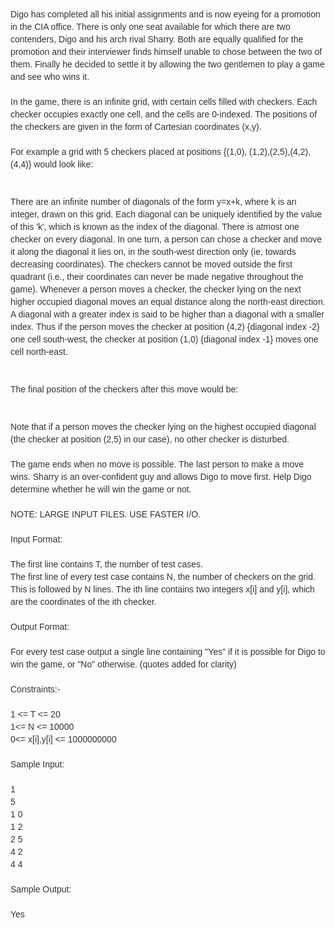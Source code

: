 <p style="text-align: left;"><span style="color: #333333; font-family: OpenSans-Light, Calibri, Cambria, sans-serif; font-size: 14px; line-height: 20px;">Digo has completed all his initial assignments and is now eyeing for a promotion in the CIA office. There is only one seat available for which there are two contenders, Digo and his arch rival Sharry. Both are equally qualified for the promotion and their interviewer finds himself unable to chose between the two of them. Finally he decided to settle it by allowing the two gentlemen to play a game and see who wins it.</span><br style="color: #333333; font-family: OpenSans-Light, Calibri, Cambria, sans-serif; font-size: 14px; line-height: 20px;"><br style="color: #333333; font-family: OpenSans-Light, Calibri, Cambria, sans-serif; font-size: 14px; line-height: 20px;"><span style="color: #333333; font-family: OpenSans-Light, Calibri, Cambria, sans-serif; font-size: 14px; line-height: 20px;">In the game, there is an infinite grid, with certain cells filled with checkers. Each checker occupies exactly one cell, and the cells are 0-indexed. The positions of the checkers are given in the form of Cartesian coordinates (x,y).</span><br style="color: #333333; font-family: OpenSans-Light, Calibri, Cambria, sans-serif; font-size: 14px; line-height: 20px;"><br style="color: #333333; font-family: OpenSans-Light, Calibri, Cambria, sans-serif; font-size: 14px; line-height: 20px;"><span style="color: #333333; font-family: OpenSans-Light, Calibri, Cambria, sans-serif; font-size: 14px; line-height: 20px;">For example a grid with 5 checkers placed at positions {(1,0), (1,2),(2,5),(4,2),(4,4)} would look like:</span><br style="color: #333333; font-family: OpenSans-Light, Calibri, Cambria, sans-serif; font-size: 14px; line-height: 20px;"><br style="color: #333333; font-family: OpenSans-Light, Calibri, Cambria, sans-serif; font-size: 14px; line-height: 20px;"><img style="height: auto; max-width: 100%; vertical-align: middle; color: #333333; font-family: OpenSans-Light, Calibri, Cambria, sans-serif; font-size: 14px; line-height: 20px;" src="file://mlWA2pUY.png" alt=""><br style="color: #333333; font-family: OpenSans-Light, Calibri, Cambria, sans-serif; font-size: 14px; line-height: 20px;"><br style="color: #333333; font-family: OpenSans-Light, Calibri, Cambria, sans-serif; font-size: 14px; line-height: 20px;"><span style="color: #333333; font-family: OpenSans-Light, Calibri, Cambria, sans-serif; font-size: 14px; line-height: 20px;">There are an infinite number of diagonals of the form y=x+k, where k is an integer, drawn on this grid. Each diagonal can be uniquely identified by the value of this 'k', which is known as the index of the diagonal. There is atmost one checker on every diagonal. In one turn, a person can chose a checker and move it along the diagonal it lies on, in the south-west direction only (ie, towards decreasing coordinates). The checkers cannot be moved outside the first quadrant (i.e., their coordinates can never be made negative throughout the game). Whenever a person moves a checker, the checker lying on the next higher occupied diagonal moves an equal distance along the north-east direction. A diagonal with a greater index is said to be higher than a diagonal with a smaller index. Thus if the person moves the checker at position (4,2) {diagonal index -2} one cell south-west, the checker at position (1,0) {diagonal index -1} moves one cell north-east.</span><br style="color: #333333; font-family: OpenSans-Light, Calibri, Cambria, sans-serif; font-size: 14px; line-height: 20px;"><br style="color: #333333; font-family: OpenSans-Light, Calibri, Cambria, sans-serif; font-size: 14px; line-height: 20px;"><img style="height: auto; max-width: 100%; vertical-align: middle; color: #333333; font-family: OpenSans-Light, Calibri, Cambria, sans-serif; font-size: 14px; line-height: 20px;" src="file://VhL37psk.png" alt=""><span style="color: #333333; font-family: OpenSans-Light, Calibri, Cambria, sans-serif; font-size: 14px; line-height: 20px;"> </span><br style="color: #333333; font-family: OpenSans-Light, Calibri, Cambria, sans-serif; font-size: 14px; line-height: 20px;"><br style="color: #333333; font-family: OpenSans-Light, Calibri, Cambria, sans-serif; font-size: 14px; line-height: 20px;"><span style="color: #333333; font-family: OpenSans-Light, Calibri, Cambria, sans-serif; font-size: 14px; line-height: 20px;">The final position of the checkers after this move would be:</span><br style="color: #333333; font-family: OpenSans-Light, Calibri, Cambria, sans-serif; font-size: 14px; line-height: 20px;"><br style="color: #333333; font-family: OpenSans-Light, Calibri, Cambria, sans-serif; font-size: 14px; line-height: 20px;"><img style="height: auto; max-width: 100%; vertical-align: middle; color: #333333; font-family: OpenSans-Light, Calibri, Cambria, sans-serif; font-size: 14px; line-height: 20px;" src="file://CIOK6QBY.png" alt=""><br style="color: #333333; font-family: OpenSans-Light, Calibri, Cambria, sans-serif; font-size: 14px; line-height: 20px;"><br style="color: #333333; font-family: OpenSans-Light, Calibri, Cambria, sans-serif; font-size: 14px; line-height: 20px;"><span style="color: #333333; font-family: OpenSans-Light, Calibri, Cambria, sans-serif; font-size: 14px; line-height: 20px;">Note that if a person moves the checker lying on the highest occupied diagonal (the checker at position (2,5) in our case), no other checker is disturbed. </span><br style="color: #333333; font-family: OpenSans-Light, Calibri, Cambria, sans-serif; font-size: 14px; line-height: 20px;"><br style="color: #333333; font-family: OpenSans-Light, Calibri, Cambria, sans-serif; font-size: 14px; line-height: 20px;"><span style="color: #333333; font-family: OpenSans-Light, Calibri, Cambria, sans-serif; font-size: 14px; line-height: 20px;">The game ends when no move is possible. The last person to make a move wins. Sharry is an over-confident guy and allows Digo to move first. Help Digo determine whether he will win the game or not.</span><br style="color: #333333; font-family: OpenSans-Light, Calibri, Cambria, sans-serif; font-size: 14px; line-height: 20px;"><br style="color: #333333; font-family: OpenSans-Light, Calibri, Cambria, sans-serif; font-size: 14px; line-height: 20px;"><span style="color: #333333; font-family: OpenSans-Light, Calibri, Cambria, sans-serif; font-size: 14px; line-height: 20px;">NOTE: LARGE INPUT FILES. USE FASTER I/O. </span><br style="color: #333333; font-family: OpenSans-Light, Calibri, Cambria, sans-serif; font-size: 14px; line-height: 20px;"><br style="color: #333333; font-family: OpenSans-Light, Calibri, Cambria, sans-serif; font-size: 14px; line-height: 20px;"><span style="color: #333333; font-family: OpenSans-Light, Calibri, Cambria, sans-serif; font-size: 14px; line-height: 20px;">Input Format:</span><br style="color: #333333; font-family: OpenSans-Light, Calibri, Cambria, sans-serif; font-size: 14px; line-height: 20px;"><br style="color: #333333; font-family: OpenSans-Light, Calibri, Cambria, sans-serif; font-size: 14px; line-height: 20px;"><span style="color: #333333; font-family: OpenSans-Light, Calibri, Cambria, sans-serif; font-size: 14px; line-height: 20px;">The first line contains T, the number of test cases.</span><br style="color: #333333; font-family: OpenSans-Light, Calibri, Cambria, sans-serif; font-size: 14px; line-height: 20px;"><span style="color: #333333; font-family: OpenSans-Light, Calibri, Cambria, sans-serif; font-size: 14px; line-height: 20px;">The first line of every test case contains N, the number of checkers on the grid. This is followed by N lines. The ith line contains two integers x[i] and y[i], which are the coordinates of the ith checker.</span><br style="color: #333333; font-family: OpenSans-Light, Calibri, Cambria, sans-serif; font-size: 14px; line-height: 20px;"><br style="color: #333333; font-family: OpenSans-Light, Calibri, Cambria, sans-serif; font-size: 14px; line-height: 20px;"><span style="color: #333333; font-family: OpenSans-Light, Calibri, Cambria, sans-serif; font-size: 14px; line-height: 20px;">Output Format:</span><br style="color: #333333; font-family: OpenSans-Light, Calibri, Cambria, sans-serif; font-size: 14px; line-height: 20px;"><br style="color: #333333; font-family: OpenSans-Light, Calibri, Cambria, sans-serif; font-size: 14px; line-height: 20px;"><span style="color: #333333; font-family: OpenSans-Light, Calibri, Cambria, sans-serif; font-size: 14px; line-height: 20px;">For every test case output a single line containing "Yes" if it is possible for Digo to win the game, or "No" otherwise. (quotes added for clarity)</span><br style="color: #333333; font-family: OpenSans-Light, Calibri, Cambria, sans-serif; font-size: 14px; line-height: 20px;"><br style="color: #333333; font-family: OpenSans-Light, Calibri, Cambria, sans-serif; font-size: 14px; line-height: 20px;"><span style="color: #333333; font-family: OpenSans-Light, Calibri, Cambria, sans-serif; font-size: 14px; line-height: 20px;">Constraints:-</span><br style="color: #333333; font-family: OpenSans-Light, Calibri, Cambria, sans-serif; font-size: 14px; line-height: 20px;"><br style="color: #333333; font-family: OpenSans-Light, Calibri, Cambria, sans-serif; font-size: 14px; line-height: 20px;"><span style="color: #333333; font-family: OpenSans-Light, Calibri, Cambria, sans-serif; font-size: 14px; line-height: 20px;">1 &lt;= T &lt;= 20</span><br style="color: #333333; font-family: OpenSans-Light, Calibri, Cambria, sans-serif; font-size: 14px; line-height: 20px;"><span style="color: #333333; font-family: OpenSans-Light, Calibri, Cambria, sans-serif; font-size: 14px; line-height: 20px;">1&lt;= N &lt;= 10000</span><br style="color: #333333; font-family: OpenSans-Light, Calibri, Cambria, sans-serif; font-size: 14px; line-height: 20px;"><span style="color: #333333; font-family: OpenSans-Light, Calibri, Cambria, sans-serif; font-size: 14px; line-height: 20px;">0&lt;= x[i],y[i] &lt;= 1000000000</span><br style="color: #333333; font-family: OpenSans-Light, Calibri, Cambria, sans-serif; font-size: 14px; line-height: 20px;"><br style="color: #333333; font-family: OpenSans-Light, Calibri, Cambria, sans-serif; font-size: 14px; line-height: 20px;"><span style="color: #333333; font-family: OpenSans-Light, Calibri, Cambria, sans-serif; font-size: 14px; line-height: 20px;">Sample Input:</span><br style="color: #333333; font-family: OpenSans-Light, Calibri, Cambria, sans-serif; font-size: 14px; line-height: 20px;"><br style="color: #333333; font-family: OpenSans-Light, Calibri, Cambria, sans-serif; font-size: 14px; line-height: 20px;"><span style="color: #333333; font-family: OpenSans-Light, Calibri, Cambria, sans-serif; font-size: 14px; line-height: 20px;">1</span><br style="color: #333333; font-family: OpenSans-Light, Calibri, Cambria, sans-serif; font-size: 14px; line-height: 20px;"><span style="color: #333333; font-family: OpenSans-Light, Calibri, Cambria, sans-serif; font-size: 14px; line-height: 20px;">5</span><br style="color: #333333; font-family: OpenSans-Light, Calibri, Cambria, sans-serif; font-size: 14px; line-height: 20px;"><span style="color: #333333; font-family: OpenSans-Light, Calibri, Cambria, sans-serif; font-size: 14px; line-height: 20px;">1 0</span><br style="color: #333333; font-family: OpenSans-Light, Calibri, Cambria, sans-serif; font-size: 14px; line-height: 20px;"><span style="color: #333333; font-family: OpenSans-Light, Calibri, Cambria, sans-serif; font-size: 14px; line-height: 20px;">1 2</span><br style="color: #333333; font-family: OpenSans-Light, Calibri, Cambria, sans-serif; font-size: 14px; line-height: 20px;"><span style="color: #333333; font-family: OpenSans-Light, Calibri, Cambria, sans-serif; font-size: 14px; line-height: 20px;">2 5</span><br style="color: #333333; font-family: OpenSans-Light, Calibri, Cambria, sans-serif; font-size: 14px; line-height: 20px;"><span style="color: #333333; font-family: OpenSans-Light, Calibri, Cambria, sans-serif; font-size: 14px; line-height: 20px;">4 2</span><br style="color: #333333; font-family: OpenSans-Light, Calibri, Cambria, sans-serif; font-size: 14px; line-height: 20px;"><span style="color: #333333; font-family: OpenSans-Light, Calibri, Cambria, sans-serif; font-size: 14px; line-height: 20px;">4 4</span><br style="color: #333333; font-family: OpenSans-Light, Calibri, Cambria, sans-serif; font-size: 14px; line-height: 20px;"><br style="color: #333333; font-family: OpenSans-Light, Calibri, Cambria, sans-serif; font-size: 14px; line-height: 20px;"><span style="color: #333333; font-family: OpenSans-Light, Calibri, Cambria, sans-serif; font-size: 14px; line-height: 20px;">Sample Output:</span><br style="color: #333333; font-family: OpenSans-Light, Calibri, Cambria, sans-serif; font-size: 14px; line-height: 20px;"><br style="color: #333333; font-family: OpenSans-Light, Calibri, Cambria, sans-serif; font-size: 14px; line-height: 20px;"><span style="color: #333333; font-family: OpenSans-Light, Calibri, Cambria, sans-serif; font-size: 14px; line-height: 20px;">Yes</span></p>